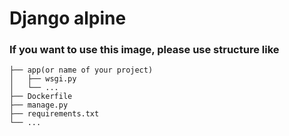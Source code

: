 # Django alpine

### If you want to use this image, please use structure like
```
├── app(or name of your project)
│   ├── wsgi.py
│   └── ...
├── Dockerfile
├── manage.py
├── requirements.txt
└── ...
```